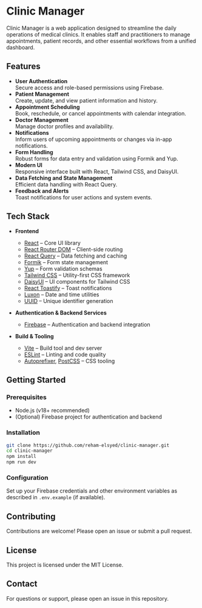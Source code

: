 # Clinic Manager

Clinic Manager is a web application designed to streamline the daily operations of medical clinics. It enables staff and practitioners to manage appointments, patient records, and other essential workflows from a unified dashboard.

## Features

- **User Authentication**  
  Secure access and role-based permissions using Firebase.
- **Patient Management**  
  Create, update, and view patient information and history.
- **Appointment Scheduling**  
  Book, reschedule, or cancel appointments with calendar integration.
- **Doctor Management**  
  Manage doctor profiles and availability.
- **Notifications**  
  Inform users of upcoming appointments or changes via in-app notifications.
- **Form Handling**  
  Robust forms for data entry and validation using Formik and Yup.
- **Modern UI**  
  Responsive interface built with React, Tailwind CSS, and DaisyUI.
- **Data Fetching and State Management**  
  Efficient data handling with React Query.
- **Feedback and Alerts**  
  Toast notifications for user actions and system events.

## Tech Stack

- **Frontend**
  - [React](https://react.dev/) – Core UI library
  - [React Router DOM](https://reactrouter.com/) – Client-side routing
  - [React Query](https://tanstack.com/query/latest) – Data fetching and caching
  - [Formik](https://formik.org/) – Form state management
  - [Yup](https://github.com/jquense/yup) – Form validation schemas
  - [Tailwind CSS](https://tailwindcss.com/) – Utility-first CSS framework
  - [DaisyUI](https://daisyui.com/) – UI components for Tailwind CSS
  - [React Toastify](https://fkhadra.github.io/react-toastify/) – Toast notifications
  - [Luxon](https://moment.github.io/luxon/) – Date and time utilities
  - [UUID](https://github.com/uuidjs/uuid) – Unique identifier generation

- **Authentication & Backend Services**
  - [Firebase](https://firebase.google.com/) – Authentication and backend integration

- **Build & Tooling**
  - [Vite](https://vitejs.dev/) – Build tool and dev server
  - [ESLint](https://eslint.org/) – Linting and code quality
  - [Autoprefixer](https://github.com/postcss/autoprefixer), [PostCSS](https://postcss.org/) – CSS tooling

## Getting Started

### Prerequisites

- Node.js (v18+ recommended)
- (Optional) Firebase project for authentication and backend

### Installation

```bash
git clone https://github.com/reham-elsyed/clinic-manager.git
cd clinic-manager
npm install
npm run dev
```

### Configuration

Set up your Firebase credentials and other environment variables as described in `.env.example` (if available).

## Contributing

Contributions are welcome! Please open an issue or submit a pull request.

## License

This project is licensed under the MIT License.

## Contact

For questions or support, please open an issue in this repository.
